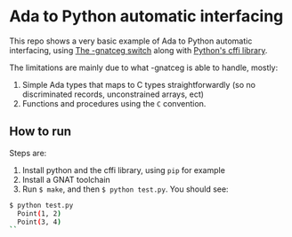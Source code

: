Ada to Python automatic interfacing
===================================

This repo shows a very basic example of Ada to Python automatic interfacing, using [The -gnatceg switch](https://gcc.gnu.org/onlinedocs/gcc-7.2.0/gnat_ugn/Running-the-C-Header-Generator.html) along with [Python's cffi library](https://cffi.readthedocs.io/en/latest/).

The limitations are mainly due to what -gnatceg is able to handle, mostly:

1. Simple Ada types that maps to C types straightforwardly (so no discriminated records, unconstrained arrays, ect)
2. Functions and procedures using the `C` convention.

How to run
----------

Steps are:

1. Install python and the cffi library, using `pip` for example
2. Install a GNAT toolchain
3. Run `$ make`, and then `$ python test.py`. You should see:

```sh
$ python test.py
  Point(1, 2)
  Point(3, 4)
``
